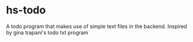 hs-todo
=======

A todo program that makes use of simple text files in the backend. Inspired by gina trapani's todo txt program
